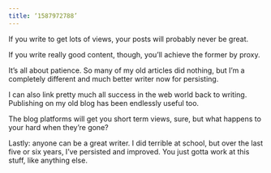 ```yaml
---
title: ‘1587972788’
---
```


‪If you write to get lots of views, your posts will probably never be great.‬

‪If you write really good content, though, you’ll achieve the former by proxy. ‬

‪It’s all about patience. So many of my old articles did nothing, but I’m a completely different and much better writer now for persisting.‬

‪I can also link pretty much all success in the web world back to writing.  Publishing on my old blog has been endlessly useful too. ‬

‪The blog platforms will get you short term views, sure, but what happens to your hard when they’re gone? ‬

Lastly: anyone can be a great writer. I did terrible at school, but over the last five or six years, I’ve persisted and improved. You just gotta work at this stuff, like anything else.  

